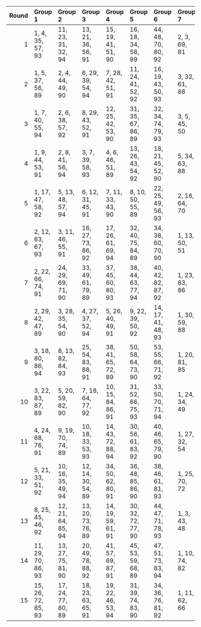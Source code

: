 |   Round | Group 1            | Group 2            | Group 3            | Group 4            | Group 5            | Group 6            | Group 7       | Group 8        | Group 9        | Group 10       | Group 11       | Group 12       | Group 13       | Group 14       | Group 15       | Group 16       | Group 17       | Group 18       | Group 19       | Group 20       | Group 21       | Group 22       |
|--------:|:-------------------|:-------------------|:-------------------|:-------------------|:-------------------|:-------------------|:--------------|:---------------|:---------------|:---------------|:---------------|:---------------|:---------------|:---------------|:---------------|:---------------|:---------------|:---------------|:---------------|:---------------|:---------------|:---------------|
|       1 | 1, 4, 35, 57, 93   | 11, 23, 31, 32, 94 | 13, 21, 36, 56, 91 | 15, 19, 41, 51, 90 | 16, 18, 34, 58, 89 | 44, 48, 70, 80, 92 | 2, 3, 69, 81  | 5, 29, 74, 76  | 6, 28, 59, 62  | 7, 27, 71, 79  | 8, 26, 67, 83  | 9, 25, 37, 55  | 10, 24, 72, 78 | 12, 22, 73, 77 | 14, 20, 39, 53 | 17, 46, 75, 88 | 30, 33, 64, 86 | 38, 54, 66, 84 | 40, 52, 60, 61 | 42, 50, 65, 85 | 43, 49, 68, 82 | 45, 47, 63, 87 |
|       2 | 1, 5, 37, 56, 89   | 2, 4, 44, 49, 90   | 6, 29, 39, 54, 94  | 7, 28, 42, 51, 91  | 11, 24, 41, 52, 92 | 16, 19, 43, 50, 93 | 3, 32, 61, 88 | 8, 27, 59, 63  | 9, 26, 46, 47  | 10, 25, 64, 87 | 12, 23, 69, 82 | 13, 22, 65, 86 | 14, 21, 74, 77 | 15, 20, 60, 62 | 17, 18, 67, 84 | 30, 34, 66, 85 | 31, 33, 73, 78 | 35, 58, 68, 83 | 36, 57, 71, 80 | 38, 55, 75, 76 | 40, 53, 70, 81 | 45, 48, 72, 79 |
|       3 | 1, 7, 40, 55, 94   | 2, 6, 38, 57, 92   | 8, 29, 43, 52, 91  | 12, 25, 42, 53, 90 | 31, 35, 67, 86, 89 | 32, 34, 74, 79, 93 | 3, 5, 45, 50  | 4, 33, 62, 88  | 9, 28, 60, 64  | 10, 27, 47, 48 | 11, 26, 59, 65 | 13, 24, 70, 83 | 14, 23, 66, 87 | 15, 22, 75, 78 | 16, 21, 61, 63 | 17, 20, 44, 51 | 18, 19, 68, 85 | 30, 36, 69, 84 | 37, 58, 72, 81 | 39, 56, 76, 77 | 41, 54, 71, 82 | 46, 49, 73, 80 |
|       4 | 1, 9, 44, 53, 91   | 2, 8, 41, 56, 94   | 3, 7, 39, 58, 93   | 4, 6, 46, 51, 89   | 13, 26, 43, 54, 92 | 18, 21, 45, 52, 90 | 5, 34, 63, 88 | 10, 29, 61, 65 | 11, 28, 48, 49 | 12, 27, 60, 66 | 14, 25, 71, 84 | 15, 24, 59, 67 | 16, 23, 76, 79 | 17, 22, 62, 64 | 19, 20, 69, 86 | 30, 38, 73, 82 | 31, 37, 70, 85 | 32, 36, 68, 87 | 33, 35, 75, 80 | 40, 57, 77, 78 | 42, 55, 72, 83 | 47, 50, 74, 81 |
|       5 | 1, 17, 47, 58, 92  | 5, 13, 48, 57, 94  | 6, 12, 31, 45, 91  | 7, 11, 33, 43, 90  | 8, 10, 50, 55, 89  | 22, 25, 49, 56, 93 | 2, 16, 64, 70 | 3, 15, 52, 53  | 4, 14, 65, 69  | 9, 38, 67, 88  | 18, 29, 59, 75 | 19, 28, 63, 71 | 20, 27, 80, 83 | 21, 26, 66, 68 | 23, 24, 61, 73 | 30, 46, 76, 87 | 32, 44, 81, 82 | 34, 42, 77, 86 | 35, 41, 60, 74 | 36, 40, 62, 72 | 37, 39, 79, 84 | 51, 54, 78, 85 |
|       6 | 2, 12, 63, 67, 93  | 3, 11, 46, 55, 91  | 16, 27, 73, 86, 92 | 17, 26, 61, 69, 94 | 32, 40, 75, 84, 89 | 34, 38, 60, 70, 90 | 1, 13, 50, 51 | 4, 10, 43, 58  | 5, 9, 31, 41   | 6, 8, 48, 53   | 7, 36, 65, 88  | 14, 29, 62, 68 | 15, 28, 45, 56 | 18, 25, 78, 81 | 19, 24, 64, 66 | 20, 23, 47, 54 | 21, 22, 59, 71 | 30, 42, 79, 80 | 33, 39, 72, 87 | 35, 37, 77, 82 | 44, 57, 74, 85 | 49, 52, 76, 83 |
|       7 | 2, 22, 66, 74, 91  | 24, 29, 69, 71, 90 | 33, 49, 61, 79, 89 | 37, 45, 60, 80, 93 | 38, 44, 63, 77, 94 | 40, 42, 82, 87, 92 | 1, 23, 83, 86 | 3, 21, 62, 78  | 4, 20, 32, 50  | 5, 19, 67, 73  | 6, 18, 55, 56  | 7, 17, 68, 72  | 8, 16, 31, 51  | 9, 15, 34, 48  | 10, 14, 36, 46 | 11, 13, 53, 58 | 12, 41, 70, 88 | 25, 28, 30, 52 | 26, 27, 64, 76 | 35, 47, 84, 85 | 39, 43, 65, 75 | 54, 57, 59, 81 |
|       8 | 2, 29, 42, 47, 89  | 3, 28, 35, 54, 90  | 4, 27, 37, 52, 94  | 5, 26, 40, 49, 91  | 9, 22, 39, 50, 92  | 14, 17, 41, 48, 93 | 1, 30, 59, 88 | 6, 25, 61, 86  | 7, 24, 44, 45  | 8, 23, 62, 85  | 10, 21, 67, 80 | 11, 20, 63, 84 | 12, 19, 72, 75 | 13, 18, 60, 87 | 15, 16, 65, 82 | 31, 58, 71, 76 | 32, 57, 64, 83 | 33, 56, 66, 81 | 34, 55, 69, 78 | 36, 53, 73, 74 | 38, 51, 68, 79 | 43, 46, 70, 77 |
|       9 | 3, 18, 80, 86, 94  | 8, 13, 82, 84, 93  | 25, 54, 83, 88, 91 | 38, 41, 65, 72, 89 | 50, 58, 64, 73, 90 | 53, 55, 66, 71, 92 | 1, 20, 81, 85 | 2, 19, 39, 40  | 4, 17, 34, 45  | 5, 16, 62, 75  | 6, 15, 79, 87  | 7, 14, 67, 70  | 9, 12, 36, 43  | 10, 11, 60, 77 | 21, 29, 35, 44 | 22, 28, 32, 47 | 23, 27, 30, 49 | 24, 26, 37, 42 | 31, 48, 68, 69 | 33, 46, 63, 74 | 51, 57, 61, 76 | 52, 56, 59, 78 |
|      10 | 3, 22, 83, 87, 89  | 5, 20, 59, 82, 90  | 7, 18, 64, 77, 92  | 10, 15, 84, 86, 91 | 31, 52, 66, 75, 93 | 33, 50, 70, 71, 94 | 1, 24, 34, 49 | 2, 23, 37, 46  | 4, 21, 41, 42  | 6, 19, 36, 47  | 8, 17, 60, 81  | 9, 16, 69, 72  | 11, 14, 38, 45 | 12, 13, 62, 79 | 25, 29, 32, 51 | 26, 28, 39, 44 | 27, 56, 85, 88 | 30, 53, 63, 78 | 35, 48, 65, 76 | 40, 43, 67, 74 | 54, 58, 61, 80 | 55, 57, 68, 73 |
|      11 | 4, 24, 68, 76, 91  | 9, 19, 70, 74, 89  | 10, 18, 33, 53, 93 | 14, 43, 72, 88, 94 | 30, 56, 61, 83, 92 | 40, 46, 65, 79, 90 | 1, 27, 32, 54 | 2, 26, 71, 73  | 3, 25, 59, 85  | 5, 23, 64, 80  | 6, 22, 34, 52  | 7, 21, 69, 75  | 8, 20, 57, 58  | 11, 17, 36, 50 | 12, 16, 38, 48 | 13, 15, 31, 55 | 28, 29, 66, 78 | 35, 51, 63, 81 | 37, 49, 86, 87 | 39, 47, 62, 82 | 41, 45, 67, 77 | 42, 44, 60, 84 |
|      12 | 5, 21, 33, 51, 92  | 10, 16, 35, 49, 94 | 12, 14, 30, 54, 89 | 34, 50, 62, 80, 91 | 36, 48, 85, 86, 90 | 38, 46, 61, 81, 93 | 1, 25, 70, 72 | 2, 24, 84, 87  | 3, 23, 67, 75  | 4, 22, 63, 79  | 6, 20, 68, 74  | 7, 19, 56, 57  | 8, 18, 69, 73  | 9, 17, 32, 52  | 11, 15, 37, 47 | 13, 42, 71, 88 | 26, 29, 31, 53 | 27, 28, 65, 77 | 39, 45, 64, 78 | 40, 44, 66, 76 | 41, 43, 59, 83 | 55, 58, 60, 82 |
|      13 | 8, 25, 45, 46, 92  | 12, 21, 64, 85, 94 | 13, 20, 73, 76, 89 | 14, 19, 59, 61, 91 | 30, 32, 72, 77, 90 | 44, 47, 71, 78, 93 | 1, 3, 43, 48  | 2, 31, 60, 88  | 4, 29, 36, 55  | 5, 28, 38, 53  | 6, 27, 41, 50  | 7, 26, 62, 87  | 9, 24, 63, 86  | 10, 23, 40, 51 | 11, 22, 68, 81 | 15, 18, 42, 49 | 16, 17, 66, 83 | 33, 58, 65, 84 | 34, 57, 67, 82 | 35, 56, 70, 79 | 37, 54, 74, 75 | 39, 52, 69, 80 |
|      14 | 11, 29, 70, 86, 93 | 13, 27, 75, 81, 90 | 20, 49, 78, 88, 92 | 41, 57, 69, 87, 91 | 45, 53, 59, 68, 89 | 47, 51, 73, 83, 94 | 1, 10, 74, 82 | 2, 9, 62, 65   | 3, 8, 77, 79   | 4, 7, 31, 38   | 5, 6, 72, 84   | 12, 28, 40, 58 | 14, 26, 34, 35 | 15, 25, 76, 80 | 16, 24, 30, 39 | 17, 23, 42, 56 | 18, 22, 44, 54 | 19, 21, 32, 37 | 33, 36, 60, 67 | 43, 55, 63, 64 | 46, 52, 71, 85 | 48, 50, 61, 66 |
|      15 | 15, 26, 72, 85, 93 | 17, 24, 77, 80, 89 | 18, 23, 63, 65, 91 | 19, 22, 46, 53, 94 | 31, 39, 74, 83, 90 | 34, 36, 76, 81, 92 | 1, 11, 62, 66 | 2, 10, 45, 54  | 3, 9, 42, 57   | 4, 8, 30, 40   | 5, 7, 47, 52   | 6, 35, 64, 88  | 12, 29, 49, 50 | 13, 28, 61, 67 | 14, 27, 44, 55 | 16, 25, 60, 68 | 20, 21, 70, 87 | 32, 38, 71, 86 | 33, 37, 59, 69 | 41, 58, 78, 79 | 43, 56, 73, 84 | 48, 51, 75, 82 |